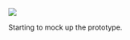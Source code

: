 ![](https://db-feed.s3.amazonaws.com/legacy/Screen_Shot_2019_01_22_at_3_59_58_PM-1548190844972.png)

Starting to mock up the prototype.
